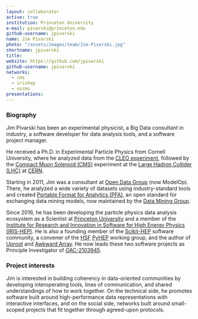 ```yaml
---
layout: collaborator
active: true
institution: Princeton University
e-mail: pivarski@princeton.edu
github-username: jpivarski
name: Jim Pivarski
photo: "/assets/images/team/Jim-Pivarski.jpg"
shortname: jpivarski
title:
website: https://github.com/jpivarski
github-username: jpivarski
networks:
  - cms
  - irishep
  - uscms
presentations:
---
```


### Biography

Jim Pivarski has been an experimental physicist, a Big Data consultant in industry, a software developer for data analysis tools, and a software project manager.

He received a Ph.D. in Experimental Particle Physics from Cornell University, where he analyzed data from the [CLEO experiment]([url](https://www.classe.cornell.edu/Research/CLEO/)), followed by the [Compact Muon Solenoid (CMS)](https://cms.cern) experiment at the [Large Hadron Collider (LHC)](http://home.web.cern.ch/topics/large-hadron-collider) at [CERN](http://home.web.cern.ch/).

Starting in 2011, Jim was a consultant at [Open Data Group](https://www.opendatagroup.com/) (now ModelOp). There, he analyzed a wide variety of datasets using industry-standard tools and created [Portable Format for Analytics (PFA)](https://dmg.org/pfa/), an open standard for exchanging data mining models, now maintained by the [Data Mining Group](https://dmg.org/).

Since 2016, he has been developing the particle physics data analysis ecosystem as a Scientist at [Princeton University](https://www.princeton.edu/) and a member of the [Institute for Research and Innovation in Software for High Energy Physics (IRIS-HEP)](http://iris-hep.org/). He is also a founding member of the [Scikit-HEP](https://scikit-hep.org/) software community, a convener of the [HSF](https://hepsoftwarefoundation.org/) [PyHEP](https://hepsoftwarefoundation.org/workinggroups/pyhep.html) working group, and the author of [Uproot](https://uproot.readthedocs.io/) and [Awkward Array](https://awkward-array.org/). He now leads these two software projects as Principle Investigator of [OAC-2103945](https://www.nsf.gov/awardsearch/showAward?AWD_ID=2103945).

### Project interests

Jim is interested in building coherency in data-oriented communities by developing interoperating tools, lines of communication, and shared understandings of how to work together. On the technical side, he promotes software built around high-performance data representations with interactive interfaces, and on the social side, networks built around small-scoped projects that fit together through agreed-upon protocols.
